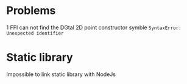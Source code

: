 # Problems
1 FFI can not find the DGtal 2D point constructor symble `SyntaxError: Unexpected identifier` 

# Static library
Impossible to link static library with NodeJs
